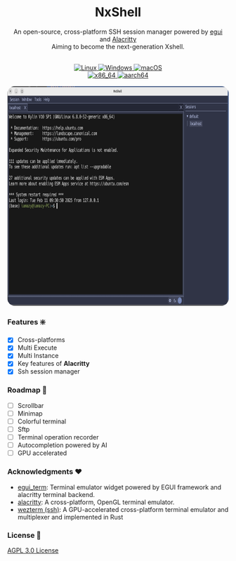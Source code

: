 <div align="center">
  <div align="center">
</div>
	<h1 align="center">NxShell</h1>
	<p align="center">
An open-source, cross-platform SSH session manager powered by <a href="https://github.com/emilk/egui">egui</a> and <a href="https://github.com/alacritty/alacritty">Alacritty</a> <br/> Aiming to become the next-generation Xshell.    </p>
    <br />
    <div>
      <a href="https://github.com/iamazy/nxshell/releases">
        <img alt="Linux" src="https://img.shields.io/badge/-Linux-yellow?style=flat-square&logo=linux&logoColor=black&color=orange" />
      </a>
      <a href="https://github.com/iamazy/nxshell/releases">
        <img alt="Windows" src="https://img.shields.io/badge/-Windows-blue?style=flat-square&logo=windows&logoColor=white" />
      </a>
      <a href="https://github.com/iamazy/nxshell/releases">
        <img alt="macOS" src="https://img.shields.io/badge/-macOS-black?style=flat-square&logo=apple&logoColor=white" />
      </a>
     <br/>
     <a href="https://github.com/iamazy/nxshell/releases">
        <img alt="x86_64" src="https://img.shields.io/badge/-x86_64-green?style=flat-square&color=green" />
      </a>
     <a href="https://github.com/iamazy/nxshell/releases">
        <img alt="aarch64" src="https://img.shields.io/badge/-aarch64-blue?style=flat-square&color=yellow" />
     </a>
    </div>
    <br />
</div>

<div align="center">
    <img src="nxshell/assets/imgs/nxshell.png" alt="nxshell" height="500" style="border-radius: 16px;" />
</div>

### Features ❇️

- [x] Cross-platforms
- [x] Multi Execute
- [x] Multi Instance
- [x] Key features of **Alacritty**
- [x] Ssh session manager

### Roadmap 🏁

- [ ] Scrollbar
- [ ] Minimap
- [ ] Colorful terminal
- [ ] Sftp
- [ ] Terminal operation recorder
- [ ] Autocompletion powered by AI
- [ ] GPU accelerated

### Acknowledgments ❤️

- [egui_term](https://github.com/Harzu/egui_term): Terminal emulator widget powered by EGUI framework and alacritty
  terminal backend.
- [alacritty](https://github.com/alacritty/alacritty): A cross-platform, OpenGL terminal emulator.
- [wezterm (ssh)](https://github.com/wezterm/wezterm): A GPU-accelerated cross-platform terminal emulator and
  multiplexer and implemented in Rust

### License 🚨

<a href="./LICENSE">AGPL 3.0 License</a>